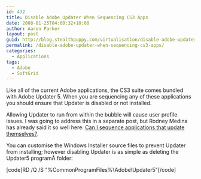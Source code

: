 ```yaml
---
id: 432
title: Disable Adobe Updater When Sequencing CS3 Apps
date: 2008-01-25T04:00:32+10:00
author: Aaron Parker
layout: post
guid: http://blog.stealthpuppy.com/virtualisation/disable-adobe-updater-when-sequencing-cs3-apps
permalink: /disable-adobe-updater-when-sequencing-cs3-apps/
categories:
  - Applications
tags:
  - Adobe
  - SoftGrid
---
```

Like all of the current Adobe applications, the CS3 suite comes bundled with Adobe Updater 5. When you are sequencing any of these applications you should ensure that Updater is disabled or not installed.

Allowing Updater to run from within the bubble will cause user profile issues. I was going to address this in a separate post, but Rodney Medina has already said it so well here: [Can I sequence applications that update themselves?](http://www.softgridblog.com/?p=27).

You can customise the Windows Installer source files to prevent Updater from installing; however disabling Updater is as simple as deleting the Updater5 programÂ folder:

[code]RD /Q /S "%CommonProgramFiles%\Adobe\Updater5"[/code]